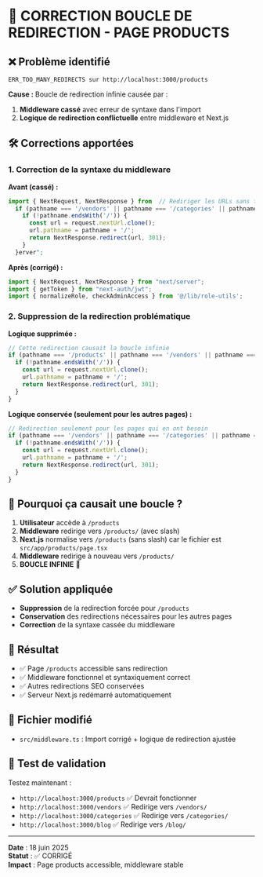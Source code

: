 # 🔄 CORRECTION BOUCLE DE REDIRECTION - PAGE PRODUCTS

## ❌ Problème identifié

```
ERR_TOO_MANY_REDIRECTS sur http://localhost:3000/products
```

**Cause :** Boucle de redirection infinie causée par :

1. **Middleware cassé** avec erreur de syntaxe dans l'import
2. **Logique de redirection conflictuelle** entre middleware et Next.js

## 🛠️ Corrections apportées

### 1. Correction de la syntaxe du middleware

**Avant (cassé) :**
```typescript
import { NextRequest, NextResponse } from  // Rediriger les URLs sans trailing slash vers les URLs avec trailing slash pour certaines pages
  if (pathname === '/vendors' || pathname === '/categories' || pathname === '/blog') {
    if (!pathname.endsWith('/')) {
      const url = request.nextUrl.clone();
      url.pathname = pathname + '/';
      return NextResponse.redirect(url, 301);
    }
  }erver";
```

**Après (corrigé) :**
```typescript
import { NextRequest, NextResponse } from "next/server";
import { getToken } from "next-auth/jwt";
import { normalizeRole, checkAdminAccess } from '@/lib/role-utils';
```

### 2. Suppression de la redirection problématique

**Logique supprimée :**
```typescript
// Cette redirection causait la boucle infinie
if (pathname === '/products' || pathname === '/vendors' || pathname === '/categories' || pathname === '/blog') {
  if (!pathname.endsWith('/')) {
    const url = request.nextUrl.clone();
    url.pathname = pathname + '/';
    return NextResponse.redirect(url, 301);
  }
}
```

**Logique conservée (seulement pour les autres pages) :**
```typescript
// Redirection seulement pour les pages qui en ont besoin
if (pathname === '/vendors' || pathname === '/categories' || pathname === '/blog') {
  if (!pathname.endsWith('/')) {
    const url = request.nextUrl.clone();
    url.pathname = pathname + '/';
    return NextResponse.redirect(url, 301);
  }
}
```

## 🎯 Pourquoi ça causait une boucle ?

1. **Utilisateur** accède à `/products`
2. **Middleware** redirige vers `/products/` (avec slash)
3. **Next.js** normalise vers `/products` (sans slash) car le fichier est `src/app/products/page.tsx`
4. **Middleware** redirige à nouveau vers `/products/`
5. **BOUCLE INFINIE** 🔄

## ✅ Solution appliquée

- **Suppression** de la redirection forcée pour `/products`
- **Conservation** des redirections nécessaires pour les autres pages
- **Correction** de la syntaxe cassée du middleware

## 🚀 Résultat

- ✅ Page `/products` accessible sans redirection
- ✅ Middleware fonctionnel et syntaxiquement correct
- ✅ Autres redirections SEO conservées
- ✅ Serveur Next.js redémarré automatiquement

## 📁 Fichier modifié

- `src/middleware.ts` : Import corrigé + logique de redirection ajustée

## 🔮 Test de validation

Testez maintenant :
- `http://localhost:3000/products` ✅ Devrait fonctionner
- `http://localhost:3000/vendors` ✅ Redirige vers `/vendors/`
- `http://localhost:3000/categories` ✅ Redirige vers `/categories/`
- `http://localhost:3000/blog` ✅ Redirige vers `/blog/`

---

**Date** : 18 juin 2025  
**Statut** : ✅ CORRIGÉ  
**Impact** : Page products accessible, middleware stable
